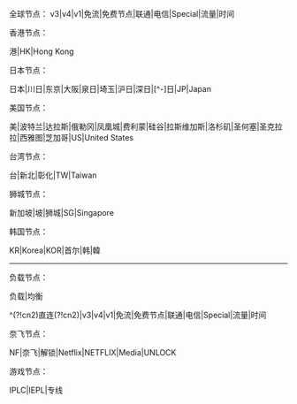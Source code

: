 全球节点：
v3|v4|v1|免流|免费节点|联通|电信|Special|流量|时间

香港节点：

港|HK|Hong Kong

日本节点：

日本|川日|东京|大阪|泉日|埼玉|沪日|深日|[^-]日|JP|Japan

美国节点：

美|波特兰|达拉斯|俄勒冈|凤凰城|费利蒙|硅谷|拉斯维加斯|洛杉矶|圣何塞|圣克拉拉|西雅图|芝加哥|US|United States

台湾节点：

台|新北|彰化|TW|Taiwan

狮城节点：

新加坡|坡|狮城|SG|Singapore

韩国节点：

KR|Korea|KOR|首尔|韩|韓

---

负载节点：

负载|均衡

^(?!cn2)直连(?!cn2)|v3|v4|v1|免流|免费节点|联通|电信|Special|流量|时间

奈飞节点：

NF|奈飞|解锁|Netflix|NETFLIX|Media|UNLOCK

游戏节点：

IPLC|IEPL|专线
